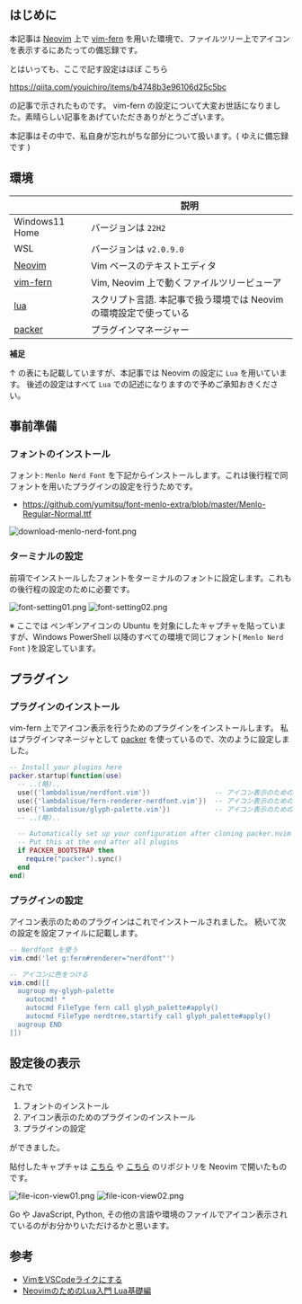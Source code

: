 ## はじめに

本記事は [Neovim](https://github.com/neovim) 上で [vim-fern](https://github.com/lambdalisue/vim-fern) を用いた環境で、ファイルツリー上でアイコンを表示するにあたっての備忘録です。

とはいっても、ここで記す設定はほぼ こちら

https://qiita.com/youichiro/items/b4748b3e96106d25c5bc

の記事で示されたものです。
vim-fern の設定について大変お世話になりました。素晴らしい記事をあげていただきありがとうございます。

本記事はその中で、私自身が忘れがちな部分について扱います。( ゆえに備忘録です )

## 環境

|   | 説明 |
|---| ---- |
| Windows11 Home | バージョンは `22H2` |
| WSL | バージョンは `v2.0.9.0` |
| [Neovim](https://github.com/neovim) | Vim ベースのテキストエディタ |
| [vim-fern](https://github.com/lambdalisue/vim-fern) | Vim, Neovim 上で動くファイルツリービューア |
| [lua](https://www.lua.org/) | スクリプト言語. 本記事で扱う環境では Neovim の環境設定で使っている | 
| [packer](https://github.com/wbthomason/packer.nvim) | プラグインマネージャー |


**補足**

↑ の表にも記載していますが、本記事では Neovim の設定に `Lua` を用いています。
後述の設定はすべて `Lua` での記述になりますので予めご承知おきください。

## 事前準備

### フォントのインストール

フォント: `Menlo Nerd Font` を下記からインストールします。これは後行程で同フォントを用いたプラグインの設定を行うためです。

- https://github.com/yumitsu/font-menlo-extra/blob/master/Menlo-Regular-Normal.ttf

![download-menlo-nerd-font.png](https://qiita-image-store.s3.ap-northeast-1.amazonaws.com/0/193342/99293cd0-d4a9-deaa-080f-c501b6c7d3e3.png)

### ターミナルの設定

前項でインストールしたフォントをターミナルのフォントに設定します。これもの後行程の設定のために必要です。

![font-setting01.png](https://qiita-image-store.s3.ap-northeast-1.amazonaws.com/0/193342/329764f6-bcec-50d5-8c0f-0acbdaa27c9c.png)
![font-setting02.png](https://qiita-image-store.s3.ap-northeast-1.amazonaws.com/0/193342/628dda1e-8005-7d34-0cc6-8b15a5de8006.png)


※ ここでは ペンギンアイコンの Ubuntu を対象にしたキャプチャを貼っていますが、Windows PowerShell 以降のすべての環境で同じフォント( `Menlo Nerd Font` )を設定しています。


## プラグイン

### プラグインのインストール

vim-fern 上でアイコン表示を行うためのプラグインをインストールします。
私はプラグインマネージャとして [packer](https://github.com/wbthomason/packer.nvim) を使っているので、次のように設定しました。

```lua
-- Install your plugins here
packer.startup(function(use)
  -- ..(略)..
  use({'lambdalisue/nerdfont.vim'})                -- アイコン表示のための拡張
  use({'lambdalisue/fern-renderer-nerdfont.vim'})  -- アイコン表示のための拡張
  use({'lambdalisue/glyph-palette.vim'})           -- アイコン表示のための拡張
  -- ..(略)..

  -- Automatically set up your configuration after cloning packer.nvim
  -- Put this at the end after all plugins
  if PACKER_BOOTSTRAP then
    require("packer").sync()
  end
end)

```

### プラグインの設定

アイコン表示のためのプラグインはこれでインストールされました。
続いて次の設定を設定ファイルに記載します。

```lua
-- Nerdfont を使う
vim.cmd('let g:fern#renderer="nerdfont"')

-- アイコンに色をつける
vim.cmd([[
  augroup my-glyph-palette
    autocmd! *
    autocmd FileType fern call glyph_palette#apply()
    autocmd FileType nerdtree,startify call glyph_palette#apply()
  augroup END
]])
```

## 設定後の表示

これで

1. フォントのインストール
2. アイコン表示のためのプラグインのインストール
3. プラグインの設定

ができました。

貼付したキャプチャは [こちら](https://github.com/ksh-fthr/react-and-echo-work) や [こちら](https://github.com/ksh-fthr/streamlit-work) のリポジトリを Neovim で開いたものです。

![file-icon-view01.png](https://qiita-image-store.s3.ap-northeast-1.amazonaws.com/0/193342/02b4db5d-b4ee-06d2-6f1f-7e4ad3e449c1.png)
![file-icon-view02.png](https://qiita-image-store.s3.ap-northeast-1.amazonaws.com/0/193342/93af7942-2f66-a8f9-dad3-31087bc1a836.png)

Go や JavaScript, Python, その他の言語や環境のファイルでアイコン表示されているのがお分かりいただけるかと思います。


## 参考

- [VimをVSCodeライクにする](https://qiita.com/youichiro/items/b4748b3e96106d25c5bc)
- [NeovimのためのLua入門 Lua基礎編](https://zenn.dev/slin/articles/2020-10-19-neovim-lua1)

